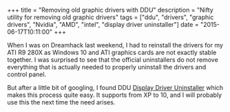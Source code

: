 +++
title = "Removing old graphic drivers with DDU"
description = "Nifty utility for removing old graphic drivers"
tags = ["ddu", "drivers", "graphic drivers", "Nvidia", "AMD", "intel", "display driver uninstaller"]
date = "2015-06-17T10:11:00"
+++



When I was on Dreamhack last weekend, I had to reinstall the drivers for my ATI R9 280X as Windows 10 and ATI graphics cards are not exactly stable together. I was surprised to see that the official uninstallers do not remove everything that is actually needed to properly uninstall the drivers and control panel.

But after a little bit of googling, I found DDU [Display Driver Uninstaller](http://www.wagnardmobile.com/DDU/ddudownload.htm) which makes this process quite easy. It supports from XP to 10, and I will probably use this the next time the need arises.
